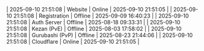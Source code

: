 | 2025-09-10 21:51:08 | Website | Online | 2025-09-10 21:51:05 |
| 2025-09-10 21:51:08 | Registration | Offline | 2025-09-09 16:40:23 |
| 2025-09-10 21:51:08 | Auth Server | Offline | 2025-08-18 09:33:31 |
| 2025-09-10 21:51:08 | Kezan (PvE) | Offline | 2025-08-03 17:58:02 |
| 2025-09-10 21:51:08 | Gurubashi (PvP) | Offline | 2025-08-23 21:44:06 |
| 2025-09-10 21:51:08 | Cloudflare | Online | 2025-09-10 21:51:05 |
